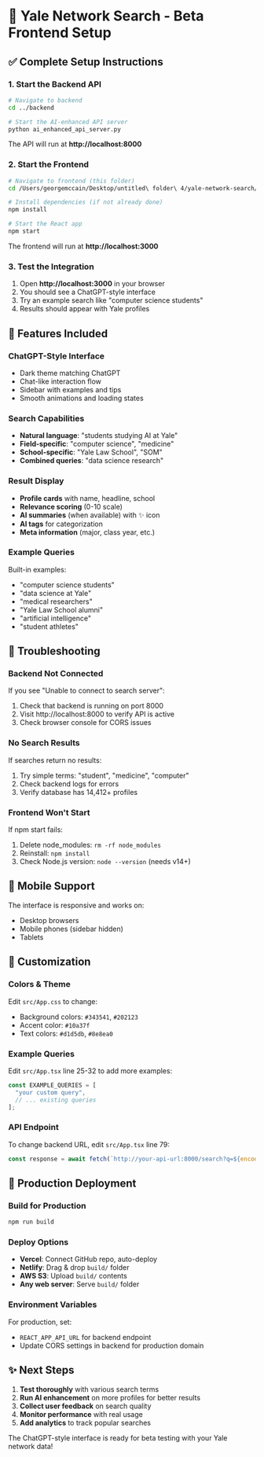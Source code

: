 # 🚀 Yale Network Search - Beta Frontend Setup

## ✅ Complete Setup Instructions

### 1. Start the Backend API

```bash
# Navigate to backend
cd ../backend

# Start the AI-enhanced API server
python ai_enhanced_api_server.py
```

The API will run at **http://localhost:8000**

### 2. Start the Frontend

```bash
# Navigate to frontend (this folder)
cd /Users/georgemccain/Desktop/untitled\ folder\ 4/yale-network-search/frontend-beta

# Install dependencies (if not already done)
npm install

# Start the React app
npm start
```

The frontend will run at **http://localhost:3000**

### 3. Test the Integration

1. Open **http://localhost:3000** in your browser
2. You should see a ChatGPT-style interface
3. Try an example search like "computer science students"
4. Results should appear with Yale profiles

## 🎯 Features Included

### ChatGPT-Style Interface
- Dark theme matching ChatGPT
- Chat-like interaction flow
- Sidebar with examples and tips
- Smooth animations and loading states

### Search Capabilities
- **Natural language**: "students studying AI at Yale"
- **Field-specific**: "computer science", "medicine"
- **School-specific**: "Yale Law School", "SOM"
- **Combined queries**: "data science research"

### Result Display
- **Profile cards** with name, headline, school
- **Relevance scoring** (0-10 scale)
- **AI summaries** (when available) with ✨ icon
- **AI tags** for categorization
- **Meta information** (major, class year, etc.)

### Example Queries
Built-in examples:
- "computer science students"
- "data science at Yale"
- "medical researchers" 
- "Yale Law School alumni"
- "artificial intelligence"
- "student athletes"

## 🔧 Troubleshooting

### Backend Not Connected
If you see "Unable to connect to search server":
1. Check that backend is running on port 8000
2. Visit http://localhost:8000 to verify API is active
3. Check browser console for CORS issues

### No Search Results
If searches return no results:
1. Try simple terms: "student", "medicine", "computer"
2. Check backend logs for errors
3. Verify database has 14,412+ profiles

### Frontend Won't Start
If npm start fails:
1. Delete node_modules: `rm -rf node_modules`
2. Reinstall: `npm install`
3. Check Node.js version: `node --version` (needs v14+)

## 📱 Mobile Support

The interface is responsive and works on:
- Desktop browsers
- Mobile phones (sidebar hidden)
- Tablets

## 🎨 Customization

### Colors & Theme
Edit `src/App.css` to change:
- Background colors: `#343541`, `#202123`
- Accent color: `#10a37f`
- Text colors: `#d1d5db`, `#8e8ea0`

### Example Queries
Edit `src/App.tsx` line 25-32 to add more examples:
```javascript
const EXAMPLE_QUERIES = [
  "your custom query",
  // ... existing queries
];
```

### API Endpoint
To change backend URL, edit `src/App.tsx` line 79:
```javascript
const response = await fetch(`http://your-api-url:8000/search?q=${encodeURIComponent(query)}&limit=10`);
```

## 🚀 Production Deployment

### Build for Production
```bash
npm run build
```

### Deploy Options
- **Vercel**: Connect GitHub repo, auto-deploy
- **Netlify**: Drag & drop `build/` folder
- **AWS S3**: Upload `build/` contents
- **Any web server**: Serve `build/` folder

### Environment Variables
For production, set:
- `REACT_APP_API_URL` for backend endpoint
- Update CORS settings in backend for production domain

## ✨ Next Steps

1. **Test thoroughly** with various search terms
2. **Run AI enhancement** on more profiles for better results
3. **Collect user feedback** on search quality
4. **Monitor performance** with real usage
5. **Add analytics** to track popular searches

The ChatGPT-style interface is ready for beta testing with your Yale network data!